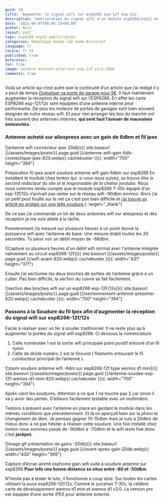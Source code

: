```yaml
---
guid: 10
title: 'Augmenter le signal wifi sur esp8266 esp-12f esp-12s'
description: "Amélioration du signal wifi d'un module esp8266/esp12 en soudant facilement une antenne externe"
date: '2021-06-07T08:06:15+00:00'
author: Nico
layout: post
tags: esp8266 esp12 amélioration
categories: Domotique Haade-lab Home-Assistant
language: fr
locale: fr_FR
published: true
beforetoc:
toc: true
image: soudure-antenne-exterieur-esp-12f-plus-20db
comments: true
---
```


Voilà un article qui n’est autre que la continuité d’un article que j’ai rédigé il y a peut de temps [Domotiser sa porte de garage pour 5€](https://www.haade.fr/blog/tutoriel-domotique-electronique/domotiser-sa-porte-de-garage-pour-5e/). Il faut maintenant augmenter la réception du signal wifi sur l’ESP8266. En effet les carte ESP8266 esp-12f/12s sont équipées d’une antenne interne peut performante. De plus les moteurs de portes de garages sont bien souvent éloignés de notre réseau wifi. Et pour rien arranger les box du marché ont très souvent des antennes internes, **qui sont faut l’avouer de mauvaises émissivités.**

### Antenne acheté sur aliexpress avec un gain de 6dbm et fil ipex

![antenne wifi connecteur ipex 20db]({{ site.baseurl }}/assets/images/posts/{{ page.guid }}/antenne-wifi-gain-6db-connectique-ipex-820.webp{{ cachebuster }}){: width="700" height="394"}

Préparation fil ipex avant soudure antenne wifi gain 6dbm sur esp8266 En installant le module chez tonton qui, *si vous nous suivez, se trouve être le second rédacteur du site et le responsable de la chaine youtube*. Nous nous sommes rendu compte que le module esp8266 7-30v équipé d’un esp-12f/12s n’arrivait pas rester sur le réseau wifi -90dbm environ. Alors j’ai un petit peut fouillé sur le net ça c’est pas bien difficile et [j’ai trouvé un article en anglais sur une telle soudure.](https://www.instructables.com/External-Antenna-for-ESP8266/){: target="_blank"}

De ce pas j’ai commandé un lot de deux antennes wifi sur aliexpress et dès réception je me suis attelé à la tâche.

Premièrement j’ai mesuré sur plusieurs heures à un point donné la puissance wifi avec l’antenne de base. Une mesure établi toutes les 20 secondes. Tu peux voir un débit moyen de -68dbm.

![Capture su plusieurs heures d'un débit wifi normal avec l'antenne intégrée nativement au circuit esp8266-12f]({{ site.baseurl }}/assets/images/posts/{{ page.guid }}/wifi-avant-820.webp{{ cachebuster }}){: width="431" height="371"}

Ensuite j’ai sectionné les deux broches de sorties de l’antenne grâce à un cutter. Pas bien difficile, la section du cuivre se fait facilement.

![section des broches wifi sur un esp8266 esp-12F/12s]({{ site.baseurl }}/assets/images/posts/{{ page.guid }}/sectionnement-antenne-presente-820.webp{{ cachebuster }}){: width="700" height="394"}

### Passons à la Soudure du fil Ipex afin d’augmenter la réception du signal wifi sur esp8266-12f/12s

Facile à réaliser avec un fer à souder traditionnel. Il ne reste plus qu’à augmenter la portée du signal wifi esp8266. Ci dessous la nomenclature.

1. Celle numérotée 1 est la sortie wifi principale point positif entouré d’un fil nylon
2. Celle de droite numéro 2 est le Ground ( filaments entourant le fil conducteur principal de l’antenne ).

![zoom soudure antenne wifi -6dm sur esp8266-12f type wemos d1 mini]({{ site.baseurl }}/assets/images/posts/{{ page.guid }}/antenne-soudee-esp-12f-wemos-d1-mini-820.webp{{ cachebuster }}){: width="700" height="394"}

Après vient les soudures. Attention à ce que 1 ne touche pas 2 car sinon il va y avoir des pertes. D’ailleurs facilement testable avec un multimètre.

Testons à présent avec l’antenne en place en gardant le module dans les mêmes conditions que précédemment. Et là on aperçoit bien sur la photo le changement de dbm. Je pensais gagner 10-15dbm mais je suis à 20dbm de mieux donc à ne pas hésiter à réaliser cette soudure. Une fois installé chez tonton nous sommes passé de -90dbm à -70dbm et le wifi reste fixé donc c’est **jackpot.**

![image gif présentation de gains -20db]({{ site.baseurl }}/assets/images/posts/{{ page.guid }}/avant-apres-gain-20db.webp){: width="430" height="369"}

Capture d’écran animé esphome gain wifi suite à soudure antenne sur esp8266 **Pour info une bonne distance se situe entre -60 et -50dbm**

N’hésite pas à tester le tuto, il fonctionne à coup sûre. Sur toutes les cartes utilisant la puce esp8266-12f/12s. Comme le yunshan 7-30v, la célèbre carte de développement wemos d1 mini et wemos d1 v3.0. La version pro est équipée d’une sortie IPEX pour antenne externe.

